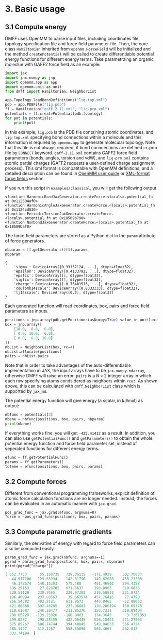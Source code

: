 # 3. Basic usage
## 3.1 Compute energy
DMFF uses OpenMM to parse input files, including coordinates file, topology specification file and force field parameter file. Then, the core class `Hamiltonian` inherited from `openmm.ForceField` will be initialized and the method `createPotential` will be called to create differentiable potential energy functions for different energy terms. Take parametrzing an organic moleclue with GAFF2 force field as an example:
```python
import jax
import jax.numpy as jnp
import openmm.app as app
import openmm.unit as unit
from dmff import Hamiltonian, NeighborList

app.Topology.loadBondDefinitions("lig-top.xml")
pdb = app.PDBFile("lig.pdb")
ff = Hamiltonian("gaff-2.11.xml", "lig-prm.xml")
potentials = ff.createPotential(pdb.topology)
for pot in potentials:
    print(pot)
```
In this example, `lig.pdb` is the PDB file containing atomic coordinates, and `lig-top.xml` specifying bond connections within a molecule and this information is required by `openmm.app` to generate molecular topology. Note that this file is not always required, if bond conncections are defined in .pdb file by `CONNECT` keyword. `gaff-2.11.xml` contains GAFF2 force field parameters (bonds, angles, torsion and vdW), and `lig-prm.xml` contains atomic partial charges (GAFF2 requests a user-defined charge assignment process). This xml format is compatitable with OpenMM definitions, and a detailed description can be found in [OpenMM user guide](`http://docs.openmm.org/latest/userguide/application/05_creating_ffs.html`) or [XML-format force fields](./xml_spec.md) section.

If you run this script in `examples/classical`, you will get the following output.
```
<function HarmonicBondJaxGenerator.createForce.<locals>.potential_fn at 0x112504af0>
<function HarmonicAngleJaxGenerator.createForce.<locals>.potential_fn at 0x1124cd820>
<function PeriodicTorsionJaxGenerator.createForce.<locals>.potential_fn at 0x18509b790>
<function NonbondJaxGenerator.createForce.<locals>.potential_fn at 0x18509baf0>
```
The force field parameters are stored as a Python dict in the `param` attribute of force generators.
```python
nbparam = ff.getGenerators()[3].params
nbparam
```

```
{
    'sigma': DeviceArray([0.33152124, ...], dtype=float32),
    'epsilon': DeviceArray([0.4133792, ...], dtype=float32),
    'epsfix': DeviceArray([], dtype=float32),
    'sigfix': DeviceArray([], dtype=float32),
    'charge': DeviceArray([-0.75401515, ...], dtype=float32),
    'coulomb14scale': DeviceArray([0.8333333], dtype=float32),
    'lj14scale': DeviceArray([0.5], dtype=float32)
}
```


Each generated function will read coordinates, box, pairs and force field parameters as inputs.
```python
positions = jnp.array(pdb.getPositions(asNumpy=True).value_in_unit(unit.nanometer))
box = jnp.array([
    [10.0,  0.0,  0.0],
    [ 0.0, 10.0,  0.0],
    [ 0.0,  0.0, 10.0]
])
nbList = NeighborList(box, rc=4)
nbList.allocate(positions)
pairs = nbList.pairs
```
Note that in order to take advantages of the auto-differentiable implementation in JAX, the input arrays have to be `jax.numpy.ndarray`, otherwise DMFF will raise an error. `pairs` is a $N\times 2$ integer array in which each row specifying atoms condsidered as neighbors within `rcut`. As shown above, this can be calculated with `dmff.NeighborList` class which is supported by `jax_md`. 

The potential energy function will give energy (a scalar, in kJ/mol) as output:
```python
nbfunc = potentials[3]
nbene = nbfunc(positions, box, pairs, nbparam)
print(nbene)
```
If everything works fine, you will get `-425.41412` as a result. In addition, you can also use `getPotentialFunc()` and `getParameters()` to obtain the whole potential energy function and force field parameter set, instead of seperated functions for different energy terms.
```python
efunc = ff.getPotentialFunc()
params = ff.getParameters()
totene = efunc(positions, box, pairs, params)
```

## 3.2 Compute forces
Different from conventional programming frameworks, explicit definition of atomic force calculation functions are no longer needed. Instead, the forces can be evaluated in an automatic manner with `jax.grad`.
```
pos_grad_func = jax.grad(efunc, argnums=0)
force = -pos_grad_func(positions, box, pairs, params)
```

## 3.3 Compute parametric gradients
Similarly, the derivative of energy with regard to force field parameters can also be computed easily.
```
param_grad_func = jax.grad(nbfunc, argnums=-1)
pgrad = param_grad_func(positions, box, pairs, nbparam)
print(pgrad["charge"])
```

```python
[ 652.7753      55.108738   729.36115   -171.4929     502.70837
  -44.917206   129.63994   -142.31796   -149.62088    453.21503
   46.372574   140.15303    575.488      461.46902    294.4358
  335.25153     27.828705   671.3637     390.8903     519.6835
  220.51129    238.7695     229.97302    210.58838    231.8734
  196.40994    237.08563     35.663574   457.76416     77.4798
  256.54382    402.2121     611.9573     440.8465     -52.09662
  421.86688    592.46265    237.98883    110.286194   150.65375
  218.61087    240.20477   -211.85376    150.7331     310.89404
  208.65228   -139.23026   -168.8883     114.3645       3.7261353
  399.6282     298.28455    422.06445    526.18463    521.27563
  575.85767    606.74744    394.40845    549.84033    556.4724
  485.1427     512.1267     558.55896    560.4667     562.812
  333.74194  ]
```